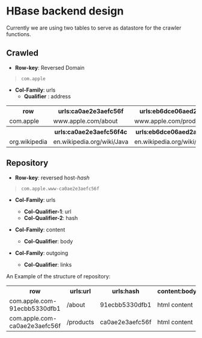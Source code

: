 # HBase backend design
Currently we are using two tables to serve as datastore for the crawler functions.

## Crawled

+ **Row-key**: Reversed Domain <br/>
>`com.apple`

+ **Col-Family**: urls<br/>
    + **Qualifier** : address<br/>

<table>
  <tr>
    <th>row</th>
    <th>urls:ca0ae2e3aefc56f</th>
    <th>urls:eb6dce06aed2afc</th>
  </tr>
  <tr>
    <td>com.apple</td>
    <td>www.apple.com/about</td>
    <td>www.apple.com/products</td>
  </tr>  
  <tr>
    <th></th>
    <th>urls:ca0ae2e3aefc56f4c</th>
    <th>urls:eb6dce06aed2afc39</th>
  </tr>
  <tr>
    <td>org.wikipedia</td>
    <td>en.wikipedia.org/wiki/Java</td>
    <td>en.wikipedia.org/wiki/XML/</td>
  </tr>    
</table>

## Repository
+ **Row-key**: reversed host-*hash* <br/>
>`com.apple.www-ca0ae2e3aefc56f`

+ **Col-Family**: urls<br/>
    + **Col-Qualifier-1**: url<br/>
    + **Col-Qualifier-2**: hash<br/>
    
+ **Col-Family**: content<br/>
    + **Col-Qualifier**: body<br/>

+ **Col-Family**: outgoing<br/>
    + **Col-Qualifier**: links<br/>

An Example of the structure of repository:

<table>
<tr>
  <th>row</th>
  <th>urls:url</th>
  <th>urls:hash</th>
  <th>content:body</th>
  <th>outgoing:links</th>
</tr>
<tr>
  <td>com.apple.com-91ecbb5330dfb1</td>
  <td>/about</td>
  <td>91ecbb5330dfb1</td>
  <td>html content</td>
  <td>hgc071f4755759,91ecbb5330d</td>
</tr>
<tr>
  <td>com.apple.com-ca0ae2e3aefc56f</td>
  <td>/products</td>
  <td>ca0ae2e3aefc56f</td>
  <td>html content</td>
  <td>f4c071f4685759,10ecbb5330d</td>
</tr>
</table>
